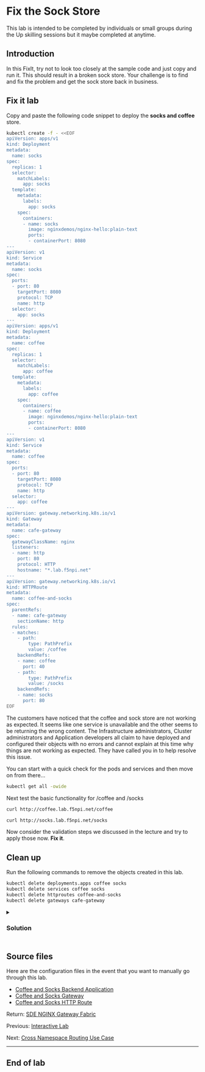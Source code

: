 # Fix the Sock Store

This lab is intended to be completed by individuals or small groups during the Up skilling sessions
but it maybe completed at anytime.

## Introduction

In this FixIt, try not to look too closely at the sample code and just copy and run it.  This
should result in a broken sock store.  Your challenge is to find and fix the problem and get the
sock store back in business.

## Fix it lab

Copy and paste the following code snippet to deploy the **socks and coffee** store.

```bash
kubectl create -f - <<EOF
apiVersion: apps/v1
kind: Deployment
metadata:
  name: socks
spec:
  replicas: 1
  selector:
    matchLabels:
      app: socks
  template:
    metadata:
      labels:
        app: socks
    spec:
      containers:
      - name: socks
        image: nginxdemos/nginx-hello:plain-text
        ports:
        - containerPort: 8080
---
apiVersion: v1
kind: Service
metadata:
  name: socks
spec:
  ports:
  - port: 80
    targetPort: 8080
    protocol: TCP
    name: http
  selector:
    app: socks
---
apiVersion: apps/v1
kind: Deployment
metadata:
  name: coffee
spec:
  replicas: 1
  selector:
    matchLabels:
      app: coffee
  template:
    metadata:
      labels:
        app: coffee
    spec:
      containers:
      - name: coffee
        image: nginxdemos/nginx-hello:plain-text
        ports:
        - containerPort: 8080
---
apiVersion: v1
kind: Service
metadata:
  name: coffee
spec:
  ports:
  - port: 80
    targetPort: 8080
    protocol: TCP
    name: http
  selector:
    app: coffee
---
apiVersion: gateway.networking.k8s.io/v1
kind: Gateway
metadata:
  name: cafe-gateway
spec:
  gatewayClassName: nginx
  listeners:
  - name: http
    port: 80
    protocol: HTTP
    hostname: "*.lab.f5npi.net"
---
apiVersion: gateway.networking.k8s.io/v1
kind: HTTPRoute
metadata:
  name: coffee-and-socks
spec:
  parentRefs:
  - name: cafe-gateway
    sectionName: http
  rules:
  - matches:
    - path:
        type: PathPrefix
        value: /coffee
    backendRefs:
    - name: coffee
      port: 40
    - path:
        type: PathPrefix
        value: /socks
    backendRefs:
    - name: socks
      port: 80
EOF
```

The customers have noticed that the coffee and sock store are not working as expected. It seems like one service is unavailable and the other seems to be returning the wrong content. The Infrastructure administrators, Cluster administrators and Application developers all claim to have deployed and configured their objects with no errors and cannot explain at this time why things are not working as expected.  They have called you in to help resolve this issue.

You can start with a quick check for the pods and services and then move on from there...

```bash
kubectl get all -owide
```

Next test the basic functionality for /coffee and /socks

```bash
curl http://coffee.lab.f5npi.net/coffee
```
```bash
curl http://socks.lab.f5npi.net/socks
```

Now consider the validation steps we discussed in the lecture and try to apply those now. **Fix it**.

## Clean up

Run the following commands to remove the objects created in this lab.

```bash
kubectl delete deployments.apps coffee socks
kubectl delete services coffee socks
kubectl delete httproutes coffee-and-socks
kubectl delete gateways cafe-gateway
```

<details>
  <summary><h3><b>Solution</b><h3></summary>

  [Click here](httproute-combined-solution.yaml) to see a solution for a **HTTPRoute** configuration.
</details>

## Source files

Here are the configuration files in the event that you want to manually go through this lab.

- [Coffee and Socks Backend Application](coffee-and-socks.yaml)
- [Coffee and Socks Gateway](gateway.yaml)
- [Coffee and Socks HTTP Route](httproute-combined.yaml)

Return: [SDE NGINX Gateway Fabric](../README.md)

Previous: [Interactive Lab](../lab/README.md)

Next: [Cross Namespace Routing Use Case](../../use-case2-cross-namespace-routing/README.md)

---

## End of lab

